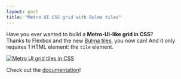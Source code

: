 ```yaml
---
layout: post
title: "Metro UI CSS grid with Bulma tiles"
---
```


Have you ever wanted to build a **Metro-UI-like grid in CSS**?  
Thanks to Flexbox and the new [Bulma tiles](http://bulma.io/documentation/grid/tiles/), you now can! And it only requires 1 HTML element: the `tile` element.

[![Metro UI grid tiles in CSS](/images/metro-ui-css-grid-tiles.png)](http://bulma.io/documentation/grid/tiles/)

Check out the [documentation](http://bulma.io/documentation/grid/tiles/)!
